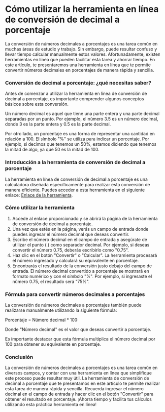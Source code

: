 Cómo utilizar la herramienta en línea de conversión de decimal a porcentaje
===========================================================================

La conversión de números decimales a porcentajes es una tarea común en muchas áreas de estudio y trabajo. Sin embargo, puede resultar confuso y llevar tiempo calcular manualmente estos valores. Afortunadamente, existen herramientas en línea que pueden facilitar esta tarea y ahorrar tiempo. En este artículo, te presentaremos una herramienta en línea que te permite convertir números decimales en porcentajes de manera rápida y sencilla.

### Conversión de decimal a porcentaje: ¿qué necesitas saber?

Antes de comenzar a utilizar la herramienta en línea de conversión de decimal a porcentaje, es importante comprender algunos conceptos básicos sobre esta conversión.

Un número decimal es aquel que tiene una parte entera y una parte decimal separadas por un punto. Por ejemplo, el número 3.5 es un número decimal, donde 3 es la parte entera y 0.5 es la parte decimal.

Por otro lado, un porcentaje es una forma de representar una cantidad en relación a 100. El símbolo "%" se utiliza para indicar un porcentaje. Por ejemplo, si decimos que tenemos un 50%, estamos diciendo que tenemos la mitad de algo, ya que 50 es la mitad de 100.

### Introducción a la herramienta de conversión de decimal a porcentaje

La herramienta en línea de conversión de decimal a porcentaje es una calculadora diseñada específicamente para realizar esta conversión de manera eficiente. Puedes acceder a esta herramienta en el siguiente enlace: [Enlace de la herramienta](https://www.onlinecalculatorsfree.com/es/convert/decimal-to-percent.html).

### Cómo utilizar la herramienta

1. Accede al enlace proporcionado y se abrirá la página de la herramienta de conversión de decimal a porcentaje.
2. Una vez que estés en la página, verás un campo de entrada donde puedes ingresar el número decimal que deseas convertir.
3. Escribe el número decimal en el campo de entrada y asegúrate de utilizar el punto (.) como separador decimal. Por ejemplo, si deseas convertir el número 0.75, deberás escribirlo como "0.75".
4. Haz clic en el botón "Convertir" o "Calcular". La herramienta procesará el número ingresado y calculará su equivalente en porcentaje.
5. Encontrarás el resultado de la conversión justo debajo del campo de entrada. El número decimal convertido a porcentaje se mostrará en formato numérico y con el símbolo "%". Por ejemplo, si ingresaste el número 0.75, el resultado será "75%".

### Fórmula para convertir números decimales a porcentajes

La conversión de números decimales a porcentajes también puede realizarse manualmente utilizando la siguiente fórmula:

Porcentaje = Número decimal \* 100

Donde "Número decimal" es el valor que deseas convertir a porcentaje.

Es importante destacar que esta fórmula multiplica el número decimal por 100 para obtener su equivalente en porcentaje.

### Conclusión

La conversión de números decimales a porcentajes es una tarea común en diversos campos, y contar con una herramienta en línea que simplifique este proceso puede resultar muy útil. La herramienta de conversión de decimal a porcentaje que te presentamos en este artículo te permite realizar esta tarea de manera rápida y sencilla. Recuerda ingresar el número decimal en el campo de entrada y hacer clic en el botón "Convertir" para obtener el resultado en porcentaje. ¡Ahorra tiempo y facilita tus cálculos utilizando esta práctica herramienta en línea!